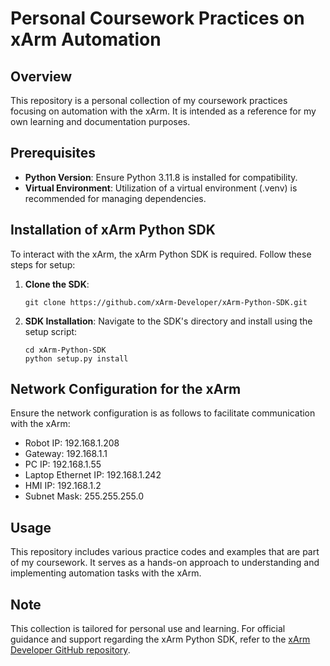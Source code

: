 
# Personal Coursework Practices on xArm Automation

## Overview

This repository is a personal collection of my coursework practices focusing on automation with the xArm. It is intended as a reference for my own learning and documentation purposes.

## Prerequisites

- **Python Version**: Ensure Python 3.11.8 is installed for compatibility.
- **Virtual Environment**: Utilization of a virtual environment (.venv) is recommended for managing dependencies.

## Installation of xArm Python SDK

To interact with the xArm, the xArm Python SDK is required. Follow these steps for setup:

1. **Clone the SDK**:
   ```
   git clone https://github.com/xArm-Developer/xArm-Python-SDK.git
   ```
2. **SDK Installation**:
   Navigate to the SDK's directory and install using the setup script:
   ```
   cd xArm-Python-SDK
   python setup.py install
   ```

## Network Configuration for the xArm

Ensure the network configuration is as follows to facilitate communication with the xArm:

- Robot IP: 192.168.1.208
- Gateway: 192.168.1.1
- PC IP: 192.168.1.55
- Laptop Ethernet IP: 192.168.1.242
- HMI IP: 192.168.1.2
- Subnet Mask: 255.255.255.0

## Usage

This repository includes various practice codes and examples that are part of my coursework. It serves as a hands-on approach to understanding and implementing automation tasks with the xArm.

## Note

This collection is tailored for personal use and learning. For official guidance and support regarding the xArm Python SDK, refer to the [xArm Developer GitHub repository](https://github.com/xArm-Developer/xArm-Python-SDK).
